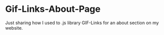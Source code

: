 Gif-Links-About-Page
====================

Just sharing how I used to .js library GIF-Links for an about section on my website.
